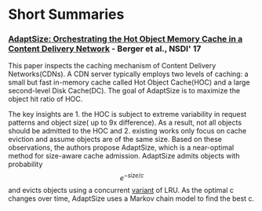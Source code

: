 # Short Summaries

### [AdaptSize: Orchestrating the Hot Object Memory Cache in a Content Delivery Network](https://www.cs.cmu.edu/~harchol/Papers/NSDI17.pdf) - Berger et al., NSDI' 17

This paper inspects the caching mechanism of Content Delivery Networks\(CDNs\). A CDN server typically employs two levels of caching: a small but fast in-memory cache called Hot Object Cache\(HOC\) and a large second-level Disk Cache\(DC\). The goal of AdaptSize is to maximize the object hit ratio of HOC. 

The key insights are 1. the HOC is subject to extreme variability in request patterns and object size\( up to 9x difference\). As a result, not all objects should be admitted to the HOC and 2. existing works only focus on cache eviction and assume objects are of the same size. Based on these observations, the authors propose AdaptSize, which is a near-optimal method for size-aware cache admission. AdaptSize admits objects with probability $$e^{-size/c}$$ and evicts objects using a concurrent [variant](https://varnish-cache.org/trac/wiki/ArchitectureLRU) of LRU. As the optimal c changes over time, AdaptSize uses a Markov chain model to find the best c.



